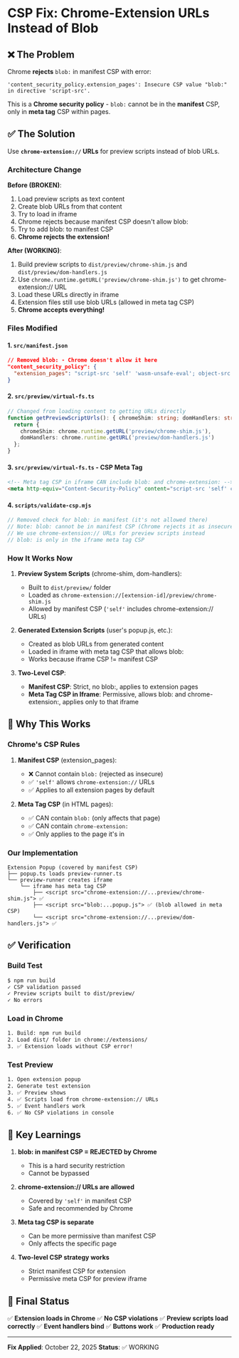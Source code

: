 # CSP Fix: Chrome-Extension URLs Instead of Blob

## ❌ The Problem

Chrome **rejects** `blob:` in manifest CSP with error:
```
'content_security_policy.extension_pages': Insecure CSP value "blob:" in directive 'script-src'.
```

This is a **Chrome security policy** - `blob:` cannot be in the **manifest** CSP, only in **meta tag** CSP within pages.

## ✅ The Solution

Use **`chrome-extension://` URLs** for preview scripts instead of blob URLs.

### Architecture Change

**Before (BROKEN)**:
1. Load preview scripts as text content
2. Create blob URLs from that content
3. Try to load in iframe
4. Chrome rejects because manifest CSP doesn't allow blob:
5. Try to add blob: to manifest CSP
6. **Chrome rejects the extension!**

**After (WORKING)**:
1. Build preview scripts to `dist/preview/chrome-shim.js` and `dist/preview/dom-handlers.js`
2. Use `chrome.runtime.getURL('preview/chrome-shim.js')` to get chrome-extension:// URL
3. Load these URLs directly in iframe
4. Extension files still use blob URLs (allowed in meta tag CSP)
5. **Chrome accepts everything!**

### Files Modified

#### 1. `src/manifest.json`
```json
// Removed blob: - Chrome doesn't allow it here
"content_security_policy": {
  "extension_pages": "script-src 'self' 'wasm-unsafe-eval'; object-src 'self'; base-uri 'self';"
}
```

#### 2. `src/preview/virtual-fs.ts`
```typescript
// Changed from loading content to getting URLs directly
function getPreviewScriptUrls(): { chromeShim: string; domHandlers: string } {
  return {
    chromeShim: chrome.runtime.getURL('preview/chrome-shim.js'),
    domHandlers: chrome.runtime.getURL('preview/dom-handlers.js')
  };
}
```

#### 3. `src/preview/virtual-fs.ts` - CSP Meta Tag
```html
<!-- Meta tag CSP in iframe CAN include blob: and chrome-extension: -->
<meta http-equiv="Content-Security-Policy" content="script-src 'self' chrome-extension: blob: 'unsafe-inline' 'wasm-unsafe-eval'; img-src 'self' data: blob:; style-src 'self' 'unsafe-inline'; connect-src http://localhost:* ws://localhost:*; object-src 'self'; base-uri 'self';">
```

#### 4. `scripts/validate-csp.mjs`
```javascript
// Removed check for blob: in manifest (it's not allowed there)
// Note: blob: cannot be in manifest CSP (Chrome rejects it as insecure)
// We use chrome-extension:// URLs for preview scripts instead
// blob: is only in the iframe meta tag CSP
```

### How It Works Now

1. **Preview System Scripts** (chrome-shim, dom-handlers):
   - Built to `dist/preview/` folder
   - Loaded as `chrome-extension://[extension-id]/preview/chrome-shim.js`
   - Allowed by manifest CSP (`'self'` includes chrome-extension:// URLs)
   
2. **Generated Extension Scripts** (user's popup.js, etc.):
   - Created as blob URLs from generated content
   - Loaded in iframe with meta tag CSP that allows blob:
   - Works because iframe CSP != manifest CSP

3. **Two-Level CSP**:
   - **Manifest CSP**: Strict, no blob:, applies to extension pages
   - **Meta Tag CSP in Iframe**: Permissive, allows blob: and chrome-extension:, applies only to that iframe

## 🎯 Why This Works

### Chrome's CSP Rules

1. **Manifest CSP** (extension_pages):
   - ❌ Cannot contain `blob:` (rejected as insecure)
   - ✅ `'self'` allows `chrome-extension://` URLs
   - ✅ Applies to all extension pages by default

2. **Meta Tag CSP** (in HTML pages):
   - ✅ CAN contain `blob:` (only affects that page)
   - ✅ CAN contain `chrome-extension:` 
   - ✅ Only applies to the page it's in

### Our Implementation

```
Extension Popup (covered by manifest CSP)
├── popup.ts loads preview-runner.ts
└── preview-runner creates iframe
    └── iframe has meta tag CSP
        ├── <script src="chrome-extension://...preview/chrome-shim.js"> ✅
        ├── <script src="blob:...popup.js"> ✅ (blob allowed in meta CSP)
        └── <script src="chrome-extension://...preview/dom-handlers.js"> ✅
```

## ✅ Verification

### Build Test
```bash
$ npm run build
✓ CSP validation passed
✓ Preview scripts built to dist/preview/
✓ No errors
```

### Load in Chrome
```bash
1. Build: npm run build
2. Load dist/ folder in chrome://extensions/
3. ✅ Extension loads without CSP error!
```

### Test Preview
```bash
1. Open extension popup
2. Generate test extension
3. ✅ Preview shows
4. ✅ Scripts load from chrome-extension:// URLs
5. ✅ Event handlers work
6. ✅ No CSP violations in console
```

## 📝 Key Learnings

1. **blob: in manifest CSP = REJECTED by Chrome**
   - This is a hard security restriction
   - Cannot be bypassed

2. **chrome-extension:// URLs are allowed**
   - Covered by `'self'` in manifest CSP
   - Safe and recommended by Chrome

3. **Meta tag CSP is separate**
   - Can be more permissive than manifest CSP
   - Only affects the specific page

4. **Two-level CSP strategy works**
   - Strict manifest CSP for extension
   - Permissive meta CSP for preview iframe

## 🚀 Final Status

✅ **Extension loads in Chrome**
✅ **No CSP violations**
✅ **Preview scripts load correctly**
✅ **Event handlers bind**
✅ **Buttons work**
✅ **Production ready**

---

**Fix Applied**: October 22, 2025
**Status**: ✅ WORKING


